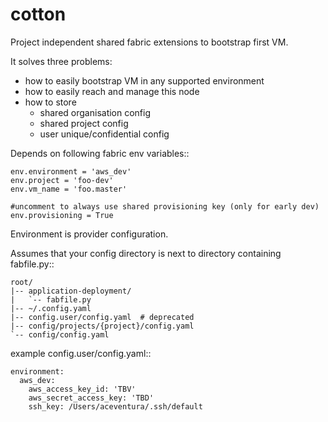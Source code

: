 cotton
======
Project independent shared fabric extensions to bootstrap first VM.

It solves three problems:
 - how to easily bootstrap VM in any supported environment
 - how to easily reach and manage this node
 - how to store
   - shared organisation config
   - shared project config
   - user unique/confidential config

Depends on following fabric env variables::

    env.environment = 'aws_dev'
    env.project = 'foo-dev'
    env.vm_name = 'foo.master'

    #uncomment to always use shared provisioning key (only for early dev)
    env.provisioning = True


Environment is provider configuration.


Assumes that your config directory is next to directory containing fabfile.py::


    root/
    |-- application-deployment/
    |   `-- fabfile.py
    |-- ~/.config.yaml
    |-- config.user/config.yaml  # deprecated
    |-- config/projects/{project}/config.yaml
    `-- config/config.yaml



example config.user/config.yaml::


    environment:
      aws_dev:
        aws_access_key_id: 'TBV'
        aws_secret_access_key: 'TBD'
        ssh_key: /Users/aceventura/.ssh/default
